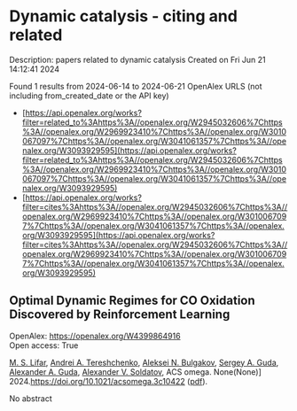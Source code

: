 # Dynamic catalysis - citing and related
Description: papers related to dynamic catalysis
Created on Fri Jun 21 14:12:41 2024

Found 1 results from 2024-06-14 to 2024-06-21
OpenAlex URLS (not including from_created_date or the API key)
- [https://api.openalex.org/works?filter=related_to%3Ahttps%3A//openalex.org/W2945032606%7Chttps%3A//openalex.org/W2969923410%7Chttps%3A//openalex.org/W3010067097%7Chttps%3A//openalex.org/W3041061357%7Chttps%3A//openalex.org/W3093929595](https://api.openalex.org/works?filter=related_to%3Ahttps%3A//openalex.org/W2945032606%7Chttps%3A//openalex.org/W2969923410%7Chttps%3A//openalex.org/W3010067097%7Chttps%3A//openalex.org/W3041061357%7Chttps%3A//openalex.org/W3093929595)
- [https://api.openalex.org/works?filter=cites%3Ahttps%3A//openalex.org/W2945032606%7Chttps%3A//openalex.org/W2969923410%7Chttps%3A//openalex.org/W3010067097%7Chttps%3A//openalex.org/W3041061357%7Chttps%3A//openalex.org/W3093929595](https://api.openalex.org/works?filter=cites%3Ahttps%3A//openalex.org/W2945032606%7Chttps%3A//openalex.org/W2969923410%7Chttps%3A//openalex.org/W3010067097%7Chttps%3A//openalex.org/W3041061357%7Chttps%3A//openalex.org/W3093929595)

## Optimal Dynamic Regimes for CO Oxidation Discovered by Reinforcement Learning   

OpenAlex: https://openalex.org/W4399864916    
Open access: True
    
[M. S. Lifar](https://openalex.org/A5055468753), [Andrei A. Tereshchenko](https://openalex.org/A5071574900), [Aleksei N. Bulgakov](https://openalex.org/A5031651670), [Sergey A. Guda](https://openalex.org/A5065855550), [Alexander A. Guda](https://openalex.org/A5047279545), [Alexander V. Soldatov](https://openalex.org/A5088833253), ACS omega. None(None)] 2024.https://doi.org/10.1021/acsomega.3c10422 ([pdf](https://pubs.acs.org/doi/pdf/10.1021/acsomega.3c10422)).
    
No abstract    

    
